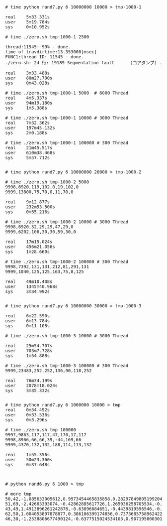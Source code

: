 
<pre>

# time python rand7.py 6 10000000 10000 > tmp-1000-1

real    5m33.331s
user    5m19.784s
sys     0m10.952s

# time ./zero.sh tmp-1000-1 2500

thread:11545: 99% - done.
time of travdirtime:13.353000[msec]
FUNC1:thread ID: 11545 - done.
./zero.sh: 24 行: 19189 Segmentation fault      (コアダンプ) ./group8.re

real    3m33.488s
user    80m27.700s
sys     0m43.028s

# time ./zero.sh tmp-1000-1 5000  # 6000 Thread
real    4m5.337s
user    94m19.180s
sys     1m5.388s

# time ./zero.sh tmp-1000-1 10000 # 3000 Thread
real    7m32.362s
user    197m45.132s
sys     2m0.188s

# time ./zero.sh tmp-1000-1 100000 # 300 Thread
real    21m45.517s
user    610m38.468s
sys     5m57.712s

</pre>

<pre>
# time python rand7.py 6 10000000 20000 > tmp-1000-2

# time ./zero.sh tmp-1000-2 5000
9998,6920,119,102,0,19,102,0
9999,13800,75,70,0,11,70,0

real    9m12.877s
user    232m53.500s
sys     0m55.216s

# time ./zero.sh tmp-1000-2 10000 # 3000 Thread
9998,6920,52,29,29,47,29,0
9999,6202,106,30,30,59,30,0

real    17m15.024s
user    456m21.056s
sys     1m28.660s

# time ./zero.sh tmp-1000-2 100000 # 300 Thread
9998,7392,131,131,212,81,291,131
9999,1040,125,125,163,75,8,125

real    49m10.408s
user    1345m40.968s
sys     3m34.992s

</pre>

<pre>
# time python rand7.py 6 10000000 30000 > tmp-1000-3

real    6m22.590s
user    6m13.784s
sys     0m11.108s

# time ./zero.sh tmp-1000-3 10000 # 3000 Thread

real    25m54.707s
user    703m7.728s
sys     1m54.888s

# time ./zero.sh tmp-1000-3 100000 # 300 Thread
9999,23483,252,252,136,90,118,252

real    76m34.199s
user    2078m18.024s
sys     3m35.332s

</pre>

<pre>
# time python rand7.py 6 1000000 10000 > tmp
real    0m34.492s
user    0m33.536s
sys     0m3.296s

# time ./zero.sh tmp 100000
9997,9863,117,117,47,170,17,117
9998,8966,66,66,39,-44,169,66
9999,4370,132,132,188,114,113,132

real    1m55.356s
user    50m23.360s
sys     0m37.648s

</pre>

<pre>

# python rand6.py 6 1000 > tmp

# more tmp
50,42,-1.085633005612,0.9973454465835858,0.28297849805199204,-1.506294713918092,-0.5786002519685364,1.651437097151
51,69,-2.42663393074,-0.42862885617726,1.265936258705534,-0.8667404022651017,-0.6788861516220543,-0.09470896889112
43,49,1.4913896261242878,-0.63896684651,-0.4439819596546,-0.43435127561851733,2.2059300827254558,2.18678 889737867
62,50,1.004053897878877,0.386186399174856,0.7373685758962422,1.490732028150799,-0.9358338684023914,1.175 290441034
46,30,-1.2538806677490124,-0.6377515024534103,0.9071958003012,-1.42860225969,-0.140068886661,-0.8617548958596855

</pre>
